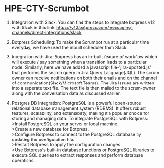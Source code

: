 # HPE-CTY-Scrumbot
1. Integration with Slack: You can find the steps to integrate botpress v12 with Slack in this link: https://v12.botpress.com/messaging-channels/direct-integrations/slack
2. Botpress Scheduling: To make the Scrumbot run at a particular time everyday, we have used the inbuilt scheduler from Slack.
3. Integration with Jira: Botpress has an in-built feature of workflow which will execute / say something when a transition leads to a particular node. Similarly, here we have added a javascript file-'jira-updated.js' that performs the search query in Jira Query Language(JQL). The scrum owner can receive notifications on both their emails and on the channel of communication(Slack/Microsoft Teams).
The Jira Issues are written into a seperate text file.
The text file is then mailed to the scrum-owner along with the conversation data as discussed earlier.

5. Postgres DB Integration: PostgreSQL is a powerful open-source relational database management system (RDBMS). It offers robust features, scalability, and extensibility, making it a popular choice for storing and managing data.
To integrate PostgreSQL with Botpress:<br>
           >Install PostgreSQL on your server or local machine.<br>
           >Create a new database for Botpress.<br>
           >Configure Botpress to connect to the PostgreSQL database by updating the configuration file.<br>
           >Restart Botpress to apply the configuration changes.<br>
           >Use Botpress's built-in database functions or PostgreSQL libraries to execute SQL queries to extract responses and perform database operations.<br>
